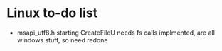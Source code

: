 # Linux to-do list



- msapi_utf8.h starting CreateFileU needs fs calls implmented, are all windows stuff, so need redone